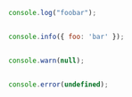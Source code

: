 ```js
console.log("foobar");
```

```output
```

```js
console.info({ foo: 'bar' });
```

```output
```

```js
console.warn(null);
```

```output
```

```js
console.error(undefined);
```

```output
```
